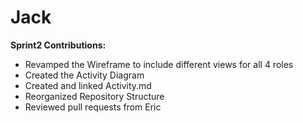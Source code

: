 # Jack

**Sprint2 Contributions:**
- Revamped the Wireframe to include different views for all 4 roles
- Created the Activity Diagram
- Created and linked Activity.md
- Reorganized Repository Structure
- Reviewed pull requests from Eric